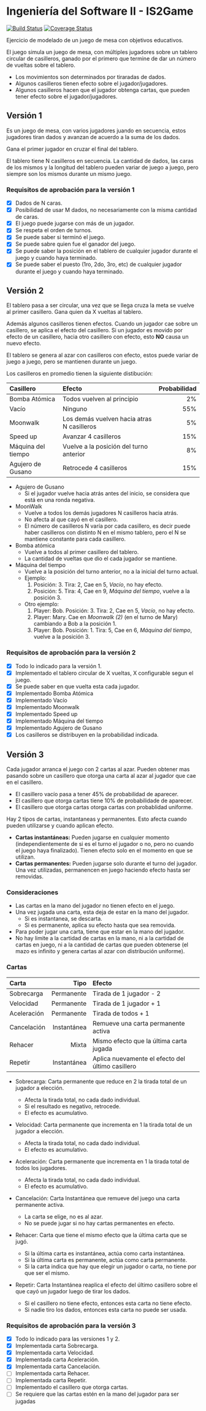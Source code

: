 # Ingeniería del Software II - IS2Game

[![Build Status](https://travis-ci.org/uca-is2/IS2Game.svg)](https://travis-ci.org/uca-is2/IS2Game)
[![Coverage Status](https://coveralls.io/repos/github/uca-is2/IS2Game/badge.svg)](https://coveralls.io/github/uca-is2/IS2Game)

Ejercicio de modelado de un juego de mesa con objetivos educativos.

El juego simula un juego de mesa, con múltiples jugadores sobre un tablero circular de casilleros, ganado por el primero que termine de dar un número de vueltas sobre el tablero.

- Los movimientos son determinados por tiraradas de dados.
- Algunos casilleros tienen efecto sobre el jugador/jugadores.
- Algunos casilleros hacen que el jugador obtenga cartas, que pueden tener efecto sobre el jugador/jugadores.

## Versión 1

Es un juego de mesa, con varios jugadores juando en secuencia, estos jugadores tiran dados y avanzan de acuerdo a la suma de los dados.

Gana el primer jugador en cruzar el final del tablero.

El tablero tiene N casilleros en secuencia. La cantidad de dados, las caras de los mismos y la longitud del tablero pueden variar de juego a juego, pero siempre son los mismos durante un mismo juego.

### Requisitos de aprobación para la versión 1

- [x] Dados de N caras.
- [x] Posibilidad de usar M dados, no necesariamente con la misma cantidad de caras.
- [x] El juego puede jugarse con más de un jugador.
- [x] Se respeta el orden de turnos.
- [x] Se puede saber si terminó el juego.
- [x] Se puede sabre quien fue el ganador del juego.
- [x] Se puede saber la posición en el tablero de cualquier jugador durante el juego y cuando haya terminado.
- [x] Se puede saber el puesto (1ro, 2do, 3ro, etc) de cualquier jugador durante el juego y cuando haya terminado.

## Versión 2

El tablero pasa a ser circular, una vez que se llega cruza la meta se vuelve al primer casillero. 
Gana quien da X vueltas al tablero.

Además algunos casilleros tienen efectos.
Cuando un jugador cae sobre un casillero, se aplica el efecto del casillero.
Si un jugador es movido por efecto de un casillero, hacia otro casillero con efecto, esto **NO** causa un nuevo efecto.

El tablero se genera al azar con casilleros con efecto, estos puede variar de juego a juego, pero se mantienen durante un juego.

Los casilleros en promedio tienen la siguiente distibución:

| Casillero          | Efecto                                     | Probabilidad |
| :----------------- | :----------------------------------------- | -----------: |
| Bomba Atómica      | Todos vuelven al principio                 |           2% |
| Vacío              | Ninguno                                    |          55% |
| Moonwalk           | Los demás vuelven hacia atras N casilleros |           5% |
| Speed up           | Avanzar 4 casilleros                       |          15% |
| Máquina del tiempo | Vuelve a la posición del turno anterior    |           8% |
| Agujero de Gusano  | Retrocede 4 casilleros                     |          15% |

- Agujero de Gusano
  - Si el jugador vuelve hacia atrás antes del inicio, se considera que está en una ronda negativa.
- MoonWalk
  - Vuelve a todos los demás jugadores N casilleros hacia atrás.
  - No afecta al que cayó en el casillero.
  - El número de casilleros N varía por cada casillero, es decir puede haber casilleros con distinto N en el mismo tablero, pero el N se mantiene constante para cada casillero.
- Bomba atómica
  - Vuelve a todos al primer casillero del tablero.
  - La cantidad de vueltas que dio el cada jugador se mantiene.
- Máquina del tiempo
  - Vuelve a la posición del turno anterior, no a la inicial del turno actual.
  - Ejemplo:
    1. Posición: 3. Tira: 2, Cae en 5, _Vacío_, no hay efecto.
    2. Posición: 5. Tira: 4, Cae en 9, _Máquina del tiempo_, vuelve a la posición 3.
  - Otro ejemplo:
    1. Player: Bob. Posición: 3. Tira: 2, Cae en 5, _Vacío_, no hay efecto.
    2. Player: Mary. Cae en _Moonwalk (2)_ (en el turno de Mary) cambiando a Bob a la posición 1.
    3. Player: Bob. Posición: 1. Tira: 5, Cae en 6, _Máquina del tiempo_, vuelve a la posición 3.

### Requisitos de aprobación para la versión 2

- [x] Todo lo indicado para la versión 1.
- [x] Implementado el tablero circular de X vueltas, X configurable segun el juego.
- [x] Se puede saber en que vuelta esta cada jugador.
- [x] Implementado Bomba Atómica
- [x] Implementado Vacío
- [x] Implementado Moonwalk
- [x] Implementado Speed up
- [x] Implementado Máquina del tiempo
- [x] Implementado Agujero de Gusano
- [x] Los casilleros se distribuyen en la probabilidad indicada.

## Versión 3

Cada jugador arranca el juego con 2 cartas al azar.
Pueden obtener mas pasando sobre un casillero que otorga una carta al azar al jugador que cae en el casillero.

- El casillero vacío pasa a tener 45% de probabilidad de aparecer.
- El casillero que otorga cartas tiene 10% de probabilidade de aparecer.
- El casillero que otorga cartas otorga cartas con probablidad uniforme.

Hay 2 tipos de cartas, instantaneas y permanentes. Esto afecta cuando pueden utilizarse y cuando aplican efecto.

- **Cartas instantáneas:** Pueden jugarse en cualquier momento (independientemente de si es el turno el jugador o no, pero no cuando el juego haya finalizado). Tienen efecto solo en el momento en que se utilizan.
- **Cartas permanentes:** Pueden jugarse solo durante el turno del jugador. Una vez utilizadas, permanencen en juego haciendo efecto hasta ser removidas.

### Consideraciones

- Las cartas en la mano del jugador no tienen efecto en el juego.
- Una vez jugada una carta, esta deja de estar en la mano del jugador.
  - Si es instantanea, se descarta.
  - Si es permanente, aplica su efecto hasta que sea removida.
- Para poder jugar una carta, tiene que estar en la mano del jugador.
- No hay limite a la cartidad de cartas en la mano, ni a la cartidad de cartas en juego, ni a la cantidad de cartas que pueden obtenerse (el mazo es infinito y genera cartas al azar con distribución uniforme).

### Cartas

| Carta       | Tipo        | Efecto                                           |
| :---------- | ----------: | :----------------------------------------------- |
| Sobrecarga  | Permanente  | Tirada de 1 jugador - 2                          |
| Velocidad   | Permanente  | Tirada de 1 jugador + 1                          |
| Aceleración | Permanente  | Tirada de todos + 1                              |
| Cancelación | Instantánea | Remueve una carta permanente activa              |
| Rehacer     | Mixta       | Mismo efecto que la última carta jugada          |
| Repetir     | Instantánea | Aplica nuevamente el efecto del último casillero |

- Sobrecarga: Carta permanente que reduce en 2 la tirada total de un jugador a elección.
  - Afecta la tirada total, no cada dado individual.
  - Si el resultado es negativo, retrocede.
  - El efecto es acumulativo.

- Velocidad: Carta permanente que incrementa en 1 la tirada total de un jugador a elección.
  - Afecta la tirada total, no cada dado individual.
  - El efecto es acumulativo.

- Aceleración: Carta permanente que incrementa en 1 la tirada total de todos los jugadores.
  - Afecta la tirada total, no cada dado individual.
  - El efecto es acumulativo.

- Cancelación: Carta Instantánea que remueve del juego una carta permanente activa.
  - La carta se elige, no es al azar.
  - No se puede jugar si no hay cartas permanentes en efecto.

- Rehacer: Carta que tiene el mismo efecto que la última carta que se jugó.
  - Si la última carta es instantánea, actúa como carta instantánea.
  - Si la última carta es permanente, actúa como carta permanente.
  - Si la carta indica que hay que elegir un jugador o carta, no tiene por que ser el mismo.

- Repetir: Carta Instantánea reaplica el efecto del último casillero sobre el que cayó un jugador luego de tirar los dados.
  - Si el casillero no tiene efecto, entonces esta carta no tiene efecto.
  - Si nadie tiro los dados, entonces esta carta no puede ser usada.

### Requisitos de aprobación para la versión 3

- [x] Todo lo indicado para las versiones 1 y 2.
- [x] Implementada carta Sobrecarga.
- [x] Implementada carta Velocidad.
- [x] Implementada carta Aceleración.
- [x] Implementada carta Cancelación.
- [ ] Implementada carta Rehacer.
- [ ] Implementada carta Repetir.
- [ ] Implementado el casillero que otorga cartas.
- [ ] Se requiere que las cartas estén en la mano del jugador para ser jugadas
